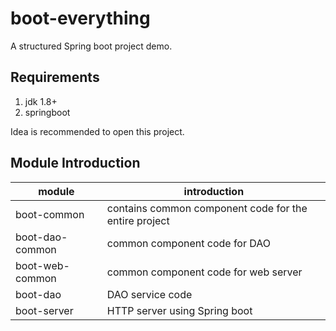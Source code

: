 # boot-everything

A structured Spring boot project demo.

## Requirements

1. jdk 1.8+
2. springboot

Idea is recommended to open this project.

## Module Introduction

| module | introduction |
|---|---|
| boot-common | contains common component code for the entire project |
| boot-dao-common | common component code for DAO |
| boot-web-common | common component code for web server |
| boot-dao | DAO service code |
| boot-server | HTTP server using Spring boot |
